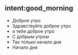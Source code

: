 ## intent:good_morning
- Доброе утро
- Здравствуйте доброе утро
- и тебе доброе утро
- С добрым утром
- Так только начало дня
- Начало дня